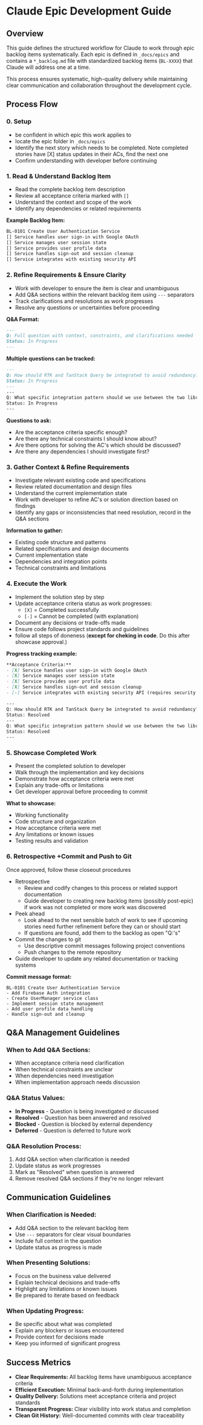 # Claude Epic Development Guide

## Overview
This guide defines the structured workflow for Claude to work through epic backlog items systematically. Each epic is defined in `_docs/epics` and contains a `*_backlog.md` file with standardized backlog items (`BL-XXXX`) that Claude will address one at a time.

This process ensures systematic, high-quality delivery while maintaining clear communication and collaboration throughout the development cycle.

## Process Flow

### 0. **Setup**
- be confident in which epic this work applies to
- locate the epic folder in `_docs/epics`
- Identify the next story which needs to be completed.  Note completed stories have [X] status updates in their ACs, find the next one
- Confirm understanding with developer before continuing


### 1. **Read & Understand Backlog Item**
- Read the complete backlog item description
- Review all acceptance criteria marked with `[]`
- Understand the context and scope of the work
- Identify any dependencies or related requirements

**Example Backlog Item:**
```markdown
BL-0101 Create User Authentication Service
[] Service handles user sign-in with Google OAuth
[] Service manages user session state
[] Service provides user profile data
[] Service handles sign-out and session cleanup
[] Service integrates with existing security API
```

### 2. **Refine Requirements & Ensure Clarity**
- Work with developer to ensure the item is clear and unambiguous
- Add Q&A sections within the relevant backlog item using `---` separators
- Track clarifications and resolutions as work progresses
- Resolve any questions or uncertainties before proceeding

**Q&A Format:**
```markdown
---
Q: Full question with context, constraints, and clarifications needed
Status: In Progress
---
```

**Multiple questions can be tracked:**
```markdown
---
Q: How should RTK and TanStack Query be integrated to avoid redundancy? Need to define clear boundaries - RTK for client state, TanStack Query for server state
Status: In Progress
---
---
Q: What specific integration pattern should we use between the two libraries?
Status: In Progress
---
```

**Questions to ask:**
- Are the acceptance criteria specific enough?
- Are there any technical constraints I should know about?
- Are there options for solving the AC's which should be discussed?
- Are there any dependencies I should investigate first?

### 3. **Gather Context & Refine Requirements**
- Investigate relevant existing code and specifications
- Review related documentation and design files
- Understand the current implementation state
- Work with developer to refine AC's or solution direction based on findings
- Identify any gaps or inconsistencies that need resolution, record in the Q&A sections

**Information to gather:**
- Existing code structure and patterns
- Related specifications and design documents
- Current implementation state
- Dependencies and integration points
- Technical constraints and limitations

### 4. **Execute the Work**
- Implement the solution step by step
- Update acceptance criteria status as work progresses:
  - `[X]` = Completed successfully
  - `[-]` = Cannot be completed (with explanation)
- Document any decisions or trade-offs made
- Ensure code follows project standards and guidelines
- follow all steps of doneness (**except for cheking in code**. Do this after showcase approval.)

**Progress tracking example:**
```markdown
**Acceptance Criteria:**
- [X] Service handles user sign-in with Google OAuth
- [X] Service manages user session state
- [X] Service provides user profile data
- [X] Service handles sign-out and session cleanup
- [-] Service integrates with existing security API (requires security API to be implemented first)

---
Q: How should RTK and TanStack Query be integrated to avoid redundancy? Need to define clear boundaries - RTK for client state, TanStack Query for server state
Status: Resolved
---
Q: What specific integration pattern should we use between the two libraries?
Status: Resolved
---
```

### 5. **Showcase Completed Work**
- Present the completed solution to developer
- Walk through the implementation and key decisions
- Demonstrate how acceptance criteria were met
- Explain any trade-offs or limitations
- Get developer approval before proceeding to commit

**What to showcase:**
- Working functionality
- Code structure and organization
- How acceptance criteria were met
- Any limitations or known issues
- Testing results and validation

### 6. **Retrospective +Commit and Push to Git**
Once approved, follow these closeout procedures
- Retrospective
  - Review and codify changes to this process or related support documentation
  - Guide developer to creating new backlog items (possibly post-epic) if work was not completed or more work was discovered
- Peek ahead
  - Look ahead to the next sensible batch of work to see if upcoming stories need further refinement before they can or should start
  - If questions are found, add them to the backlog as open "Q:'s"
- Commit the changes to git
  - Use descriptive commit messages following project conventions
  - Push changes to the remote repository
- Guide developer to update any related documentation or tracking systems

**Commit message format:**
```
BL-0101 Create User Authentication Service
- Add Firebase Auth integration
- Create UserManager service class
- Implement session state management
- Add user profile data handling
- Handle sign-out and cleanup
```

## Q&A Management Guidelines

### **When to Add Q&A Sections:**
- When acceptance criteria need clarification
- When technical constraints are unclear
- When dependencies need investigation
- When implementation approach needs discussion

### **Q&A Status Values:**
- **In Progress** - Question is being investigated or discussed
- **Resolved** - Question has been answered and resolved
- **Blocked** - Question is blocked by external dependency
- **Deferred** - Question is deferred to future work

### **Q&A Resolution Process:**
1. Add Q&A section when clarification is needed
2. Update status as work progresses
3. Mark as "Resolved" when question is answered
4. Remove resolved Q&A sections if they're no longer relevant

## Communication Guidelines

### **When Clarification is Needed:**
- Add Q&A section to the relevant backlog item
- Use `---` separators for clear visual boundaries
- Include full context in the question
- Update status as progress is made

### **When Presenting Solutions:**
- Focus on the business value delivered
- Explain technical decisions and trade-offs
- Highlight any limitations or known issues
- Be prepared to iterate based on feedback

### **When Updating Progress:**
- Be specific about what was completed
- Explain any blockers or issues encountered
- Provide context for decisions made
- Keep you informed of significant progress

## Success Metrics

- **Clear Requirements:** All backlog items have unambiguous acceptance criteria
- **Efficient Execution:** Minimal back-and-forth during implementation
- **Quality Delivery:** Solutions meet acceptance criteria and project standards
- **Transparent Progress:** Clear visibility into work status and completion
- **Clean Git History:** Well-documented commits with clear traceability

